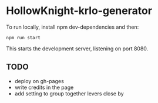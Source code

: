 # HollowKnight-krlo-generator

To run locally, install npm dev-dependencies and then:
```
npm run start
```

This starts the development server, listening on port 8080.

## TODO
- deploy on gh-pages
- write credits in the page
- add setting to group together levers close by

